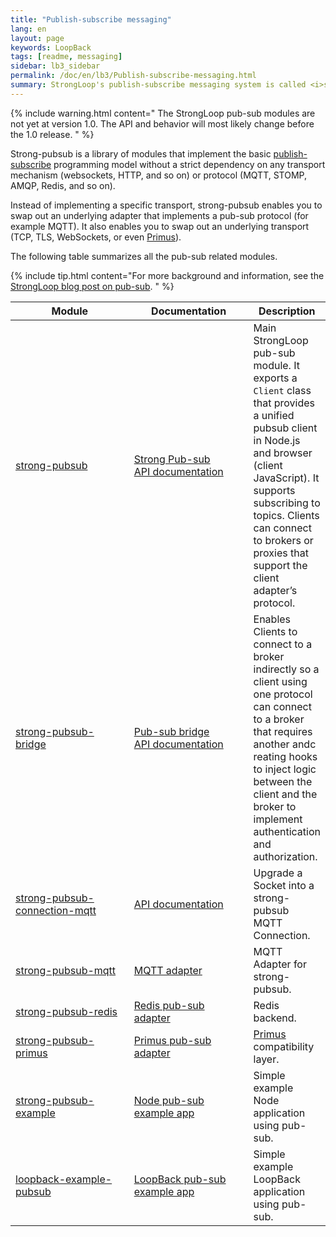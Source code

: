 ```yaml
---
title: "Publish-subscribe messaging"
lang: en
layout: page
keywords: LoopBack
tags: [readme, messaging]
sidebar: lb3_sidebar
permalink: /doc/en/lb3/Publish-subscribe-messaging.html
summary: StrongLoop's publish-subscribe messaging system is called <i>strong-pubsub</i>.
---
```


{% include warning.html content="
The StrongLoop pub-sub modules are not yet at version 1.0. The API and behavior will most likely change before the 1.0 release.
" %}

Strong-pubsub is a library of modules that implement the basic [publish-subscribe](http://en.wikipedia.org/wiki/Publish%E2%80%93subscribe_pattern) programming model without a strict dependency on any transport mechanism (websockets, HTTP, and so on) or protocol (MQTT, STOMP, AMQP, Redis, and so on).

Instead of implementing a specific transport, strong-pubsub enables you to swap out an underlying adapter that implements a pub-sub protocol (for example MQTT). It also enables you to swap out an underlying transport (TCP, TLS, WebSockets, or even [Primus](https://github.com/primus/primus)).

The following table summarizes all the pub-sub related modules.

{% include tip.html content="For more background and information, see the [StrongLoop blog post on pub-sub](https://strongloop.com/strongblog/introducing-strongloops-unopinionated-pubsub/).
" %}

<table>
  <thead>
    <tr>
      <th style="width: 210px;">Module</th>
      <th style="width: 200px;">Documentation</th>
      <th>Description</th>
    </tr>
  </thead>
  <tbody>
    <tr>
      <td><a href="https://github.com/strongloop/strong-pubsub">strong-pubsub</a></td>
      <td>
      <a href="Strong-pub-sub.html">Strong Pub-sub</a>
      <br/><a href="http://apidocs.loopback.io/strong-pubsub">API documentation</a>
      </td>
      <td>Main StrongLoop pub-sub module. It exports a <code class="highlighter-rouge">Client</code> class that provides a unified pubsub client in Node.js and browser (client JavaScript). It supports subscribing to topics. Clients can connect to brokers or proxies that support the client adapter’s protocol.</td>
    </tr>
    <tr>
      <td><a href="https://github.com/strongloop/strong-pubsub-bridge">strong-pubsub-bridge</a></td>
      <td><a href="Pub-sub-bridge.html">Pub-sub bridge</a>
      <br/><a href="http://apidocs.loopback.io/strong-pubsub-bridge">API documentation</a></td>
      <td>Enables Clients to connect to a broker indirectly so a client using one protocol can connect to a broker that requires another andc reating hooks to inject logic between the client and the broker to implement authentication and authorization.</td>
    </tr>
    <tr>
      <td><a href="https://github.com/strongloop/strong-pubsub-connection-mqtt">strong-pubsub-connection-mqtt</a></td>
      <td><a href="http://apidocs.loopback.io/strong-pubsub-connection-mqtt">API documentation</a></td>
      <td>Upgrade a Socket into a strong-pubsub MQTT Connection.</td>
    </tr>
    <tr>
      <td><a href="https://github.com/strongloop/strong-pubsub-connection-mqtt">strong-pubsub-mqtt</a></td>
      <td><a href="MQTT-adapter.html">MQTT adapter</a></td>
      <td>MQTT Adapter for strong-pubsub.</td>
    </tr>
    <tr>
      <td><a href="https://github.com/strongloop/strong-pubsub-redis">strong-pubsub-redis</a></td>
      <td><a href="Redis-pub-sub-adapter.html">Redis pub-sub adapter</a></td>
      <td>Redis backend.</td>
    </tr>
    <tr>
      <td><a href="https://github.com/strongloop/strong-pubsub-primus">strong-pubsub-primus</a></td>
      <td><a href="Primus-pub-sub-adapter.html">Primus pub-sub adapter</a></td>
      <td><a href="https://github.com/primus/primus">Primus</a> compatibility layer.</td>
    </tr>
    <tr>
      <td><a href="https://github.com/strongloop/strong-pubsub-example">strong-pubsub-example</a></td>
      <td><a href="Pub-sub-example.html">Node pub-sub example app</a></td>
      <td>Simple example Node application using pub-sub.</td>
    </tr>
    <tr>
      <td><a href="https://github.com/strongloop/loopback-example-pubsub">loopback-example-pubsub</a></td>
      <td><a href="Pub-sub-Loopback-example.html">LoopBack pub-sub example app</a></td>
      <td>Simple example LoopBack application using pub-sub.</td>
    </tr>
  </tbody>
</table>

